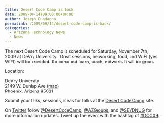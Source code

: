 ```yaml
---
title: Desert Code Camp is back
date: 2009-09-14T09:00:00+00:00
author: Joseph Guadagno
permalink: /2009/09/14/desert-code-camp-is-back/
categories:
  - Arizona Technology News
  - News
---
```

The next Desert Code Camp is scheduled for Saturday, November 7th, 2009 at DeVry University.  Great sessions, networking, food, and WIFI (yes WIFI) will be provided. So come out learn, teach, network. It will be great.

Location:

DeVry University  
2149 W. Dunlap Ave ([map](http://www.desertcodecamp.com/map.aspx))  
Phoenix, Arizona 85021

Submit your talks, sessions, ideas for talks at the [Desert Code Camp](http://www.desertcodecamp.com "Desert Code Camp") site.

On [Twitter](http://www.twitter.com) follow [@DesertCodeCamp](http://www.twitter.com/desertcodecamp "Follow Desert Code Camp on Twitter"), [@AZGroups](http://www.twitter.com/azgroups "Follow AZGroups on Twitter."), and [@SEVDNUG](http://www.twitter.com/sevdnug "Follow SEVDNUG on Twitter.") for more information updates. Tweet up the event with the hashtag of [#DCC09](http://twitter.com/#search?q=%23DCC09 "Desert Code Camp hash tag. #DCC09").